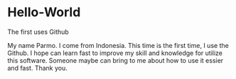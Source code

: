 # Hello-World
The first uses Github

My name Parmo. I come from Indonesia. This time is the first time, I use the Github. I hope can learn fast to improve my skill and knowledge for utilize this software. Someone maybe can bring to me about how to use it essier and fast. Thank you.
